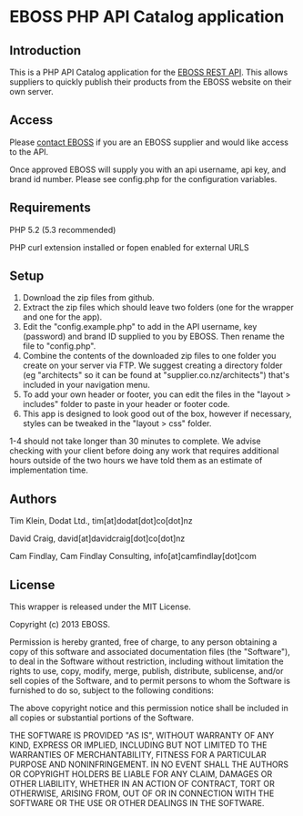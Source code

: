 EBOSS PHP API Catalog application
=============================


Introduction
------------
This is a PHP API Catalog application for the [EBOSS REST API](https://github.com/eboss-api/api-docs). 
This allows suppliers to quickly publish their products from the EBOSS website on their own server.


Access
------
Please [contact EBOSS](http://www.eboss.co.nz/contact) if you are an EBOSS supplier and would like access to the API.

Once approved EBOSS will supply you with an api username, api key, and brand id number.
Please see config.php for the configuration variables.


Requirements
------------
PHP 5.2 (5.3 recommended)

PHP curl extension installed or fopen enabled for external URLS


Setup
-----

1. Download the zip files from github.
2. Extract the zip files which should leave two folders (one for the wrapper and one for the app).  
3. Edit the "config.example.php" to add in the API username, key (password) and brand ID supplied to you by EBOSS.  Then rename the file to "config.php".
4. Combine the contents of the downloaded zip files to one folder you create on your server via FTP. We suggest creating a directory folder (eg "architects" so it can be found at "supplier.co.nz/architects") that's included in your navigation menu.
5. To add your own header or footer, you can edit the files in the "layout > includes" folder to paste in your header or footer code.
6. This app is designed to look good out of the box, however if necessary, styles can be tweaked in the "layout > css" folder.

1-4 should not take longer than 30 minutes to complete. We advise checking with your client before doing any work that requires additional hours outside of the two hours we have told them as an estimate of implementation time.


Authors
-------
Tim Klein, Dodat Ltd., tim[at]dodat[dot]co[dot]nz

David Craig, david[at]davidcraig[dot]co[dot]nz

Cam Findlay, Cam Findlay Consulting, info[at]camfindlay[dot]com


License
-------
This wrapper is released under the MIT License.

Copyright (c) 2013 EBOSS.

Permission is hereby granted, free of charge, to any person obtaining a copy of this software and associated documentation files (the "Software"), to deal in the Software without restriction, including without limitation the rights to use, copy, modify, merge, publish, distribute, sublicense, and/or sell copies of the Software, and to permit persons to whom the Software is furnished to do so, subject to the following conditions:

The above copyright notice and this permission notice shall be included in all copies or substantial portions of the Software.

THE SOFTWARE IS PROVIDED "AS IS", WITHOUT WARRANTY OF ANY KIND, EXPRESS OR IMPLIED, INCLUDING BUT NOT LIMITED TO THE WARRANTIES OF MERCHANTABILITY, FITNESS FOR A PARTICULAR PURPOSE AND NONINFRINGEMENT. IN NO EVENT SHALL THE AUTHORS OR COPYRIGHT HOLDERS BE LIABLE FOR ANY CLAIM, DAMAGES OR OTHER LIABILITY, WHETHER IN AN ACTION OF CONTRACT, TORT OR OTHERWISE, ARISING FROM, OUT OF OR IN CONNECTION WITH THE SOFTWARE OR THE USE OR OTHER DEALINGS IN THE SOFTWARE.
